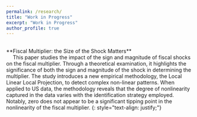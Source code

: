 ```yaml
---
permalink: /research/
title: "Work in Progress"
excerpt: "Work in Progress"
author_profile: true
---
```

<br/>
**Fiscal Multiplier: the Size of the Shock Matters** <br/>
&emsp; This paper studies the impact of the sign and magnitude of fiscal shocks on the fiscal multiplier. Through a theoretical examination, it highlights the significance of both the sign and magnitude of the shock in determining the multiplier. The study introduces a new empirical methodology, the Local Linear Local Projection, to detect complex non-linear patterns. When applied to US data, the methodology reveals that the degree of nonlinearity captured in the data varies with the identification strategy employed. Notably, zero does not appear to be a significant tipping point in the nonlinearity of the fiscal multiplier.
{: style="text-align: justify;"} 

<!--**Fiscal Policy and Inflation: Accounting for Non-Linearities in Government Debt** _with [C. Checherita-Westphal (ECB)](https://www.ecb.europa.eu/pub/research/authors/profiles/cristina-checherita-westphal.en.html)_
-->
